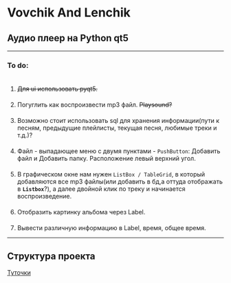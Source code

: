 Vovchik And Lenchik
================
Аудио плеер на Python qt5
-------------------------------

***

<style>
    .spaces li{
        padding-top: 20px;
    }
</style>

### To do:
<ol type="1" class="spaces">
    <li>
        <s>Для ui использовать pyqt5.</s>
    </li>
    <li>
        Погуглить как воспроизвести mp3 файл. <s>Playsound?</s>
    </li>
    <li>
        Возможно стоит использовать sql для хранения информации(пути к песням, предыдущие плейлисты, текущая песня, любимые треки и т.д.)?
    </li>
    <li>
        Файл - выпадающее меню с двумя пунктами - <code>PushButton</code>: Добавить файл и Добавить папку. Расположение левый верхний угол.
    </li>
    <li>
        В графическом окне нам нужен <code>ListBox / TableGrid</code>, в который добавляются все mp3 файлы(или добавить в бд,а оттуда отображать в <code><b>Listbox</b></code>?), а далее двойной клик по треку и начинается воспроизведение.
    </li>
    <li>
        Отобразить картинку альбома через Label.
    </li>
    <li>
        Вывести различную информацию в Label, время, общее время.
    </li>
</ol>


***
## Структура проекта

<a href="https://ufasatu-my.sharepoint.com/:w:/g/personal/samorodov_vladimir_net_ugatu_su/ESwvutoDrwdKkX1w7pzSPZoBHI7RwFX_eUObc8dlw1JtgQ?e=chiOjl">
    Туточки
</a>